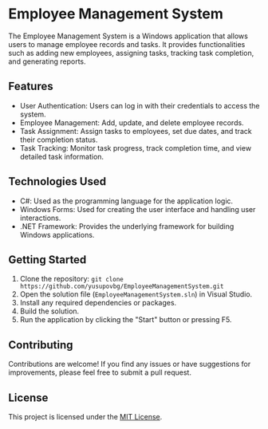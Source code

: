 # Employee Management System

The Employee Management System is a Windows application that allows users to manage employee records and tasks. It provides functionalities such as adding new employees, assigning tasks, tracking task completion, and generating reports.

## Features

- User Authentication: Users can log in with their credentials to access the system.
- Employee Management: Add, update, and delete employee records.
- Task Assignment: Assign tasks to employees, set due dates, and track their completion status.
- Task Tracking: Monitor task progress, track completion time, and view detailed task information.

## Technologies Used

- C#: Used as the programming language for the application logic.
- Windows Forms: Used for creating the user interface and handling user interactions.
- .NET Framework: Provides the underlying framework for building Windows applications.

## Getting Started

1. Clone the repository: `git clone https://github.com/yusupovbg/EmployeeManagementSystem.git`
2. Open the solution file (`EmployeeManagementSystem.sln`) in Visual Studio.
3. Install any required dependencies or packages.
4. Build the solution.
5. Run the application by clicking the "Start" button or pressing F5.

## Contributing

Contributions are welcome! If you find any issues or have suggestions for improvements, please feel free to submit a pull request.

## License

This project is licensed under the [MIT License](LICENSE.md).
